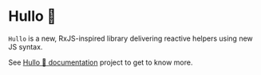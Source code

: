 # Hullo 👋

`Hullo` is a new, RxJS-inspired library delivering reactive helpers using new JS syntax.

See [Hullo 👋 documentation](https://hullo.dev/) project to get to know more.
